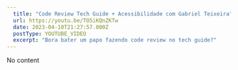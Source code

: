 ```yaml
---
  title: "Code Review Tech Guide + Acessibilidade com Gabriel Teixeira"
  url: https://youtu.be/TO5iKQnZKTw
  date: 2023-04-10T21:27:57.000Z
  postType: YOUTUBE_VIDEO
  excerpt: "Bora bater um papo fazendo code review no tech guide?"
---
```

  
  No content
  